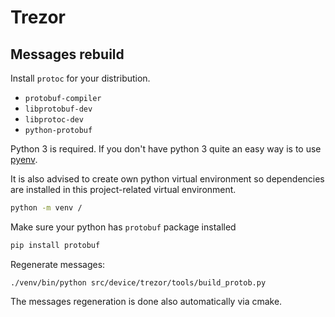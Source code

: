 # Trezor

## Messages rebuild

Install `protoc` for your distribution.

- `protobuf-compiler`
- `libprotobuf-dev`
- `libprotoc-dev`
- `python-protobuf`

Python 3 is required. If you don't have python 3 quite an easy way is
to use [pyenv].

It is also advised to create own python virtual environment so dependencies
are installed in this project-related virtual environment.

```bash
python -m venv /
```

Make sure your python has `protobuf` package installed

```bash
pip install protobuf
```

Regenerate messages:

```
./venv/bin/python src/device/trezor/tools/build_protob.py
```

The messages regeneration is done also automatically via cmake.

[pyenv]: https://github.com/pyenv/pyenv
